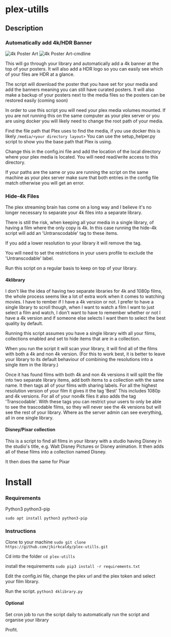 # plex-utills
## Description
### Automatically add 4k/HDR Banner
![4k Poster Art](https://github.com/jkirkcaldy/plex-utills/blob/master/library_update.gif?raw=true)
![4k Poster Art-cmdline](https://github.com/jkirkcaldy/plex-utills/blob/master/library_update_console.gif?raw=true)

This will go through your library and automatically add a 4k banner at the top of your posters. It will also add a HDR logo so you can easily see which of your files are HDR at a glance. 

The script will download the poster that you have set for your media and add the banners meaning you can still have curated posters. It will also make a backup of your posters next to the media files so the posters can be restored easily (coming soon)

In order to use this script you will need your plex media volumes mounted. If you are not running this on the same computer as your plex server or you are using docker you will likely need to change the root path of your media. 

Find the file path that Plex uses to find the media, if you use docker this is likely 
`/media/<your directory layout>`
You can use the setup_helper.py script to show you the base path that Plex is using. 

Change this in the config.ini file and add the location of the local directory where your plex media is located. You will need read/write access to this directory. 

If your paths are the same or you are running the script on the same machine as your plex server make sure that both entries in the config file match otherwise you will get an error. 
 

### Hide-4k Files
The plex streaming brain has come on a long way and I believe it's no longer necessary to separate your 4k files into a separate library. 

There is still the risk, when keeping all your media in a single library, of having a film where the only copy is 4k. In this case running the hide-4k script will add an 'Untranscodable' tag to these items.

If you add a lower resolution to your library it will remove the tag. 

You will need to set the restrictions in your users profile to exclude the 'Untranscodable' label.

Run this script on a regular basis to keep on top of your library. 


#### 4klibrary
I don't like the idea of having two separate libraries for 4k and 1080p films, the whole process seems like a lot of extra work when it comes to watching movies. I have to rember if I have a 4k version or not. I prefer to have a single library to scroll though, when I want to watch a film I want to just select a film and watch, I don't want to have to remember whether or not I have a 4k version and if someone else selects I want them to select the best quality by default.

Running this script assumes you have a single library with all your films, collections enabled and set to hide items that are in a collection. 

When you run the script it will scan your library, it will find all of the films with both a 4k and non 4k version. (For this to work best, it is better to leave your library to its default behaviour of combining the resolutions into a single item in the library.)

Once it has found films with both 4k and non 4k versions it will split the file into two separate library items, add both items to a collection with the same name. It then tags all of your films with sharing labels. For all the highest resolution version of your film it gives it the tag 'Best' This includes 1080p and 4k versions. For all of your non4k files it also adds the tag 'Transcodable'. With these tags you can restrict your users to only be able to see the trascodable films, so they will never see the 4k versions but will see the rest of your library. Where as the server admin can see everything, all in one single library. 

#### Disney/Pixar collection
This is a script to find all films in your library with a studio having Disney in the studio's title, e.g. Walt Disney Pictures or Disney animation. It then adds all of these films into a collection named Disney. 

It then does the same for Pixar

# Install
### Requirements
Python3
python3-pip

`sudo apt install python3 python3-pip`

### Instructions
Clone to your machine
`sudo git clone https://github.com/jkirkcaldy/plex-utills.git`

Cd into the folder
`cd plex-utills`

install the requirements 
`sudo pip3 install -r requirements.txt`

Edit the config.ini file, change the plex url and the plex token and select your film library. 

Run the script. 
`python3 4klibrary.py`

#### Optional
Set cron job to run the script daily to automatically run the script and organise your library

Profit.

